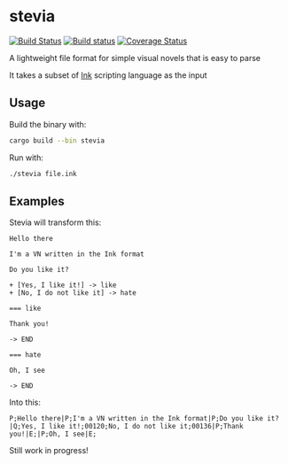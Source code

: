 # stevia

[![Build Status](https://travis-ci.org/Pomettini/stevia.svg?branch=master)](https://travis-ci.org/Pomettini/stevia)
[![Build status](https://ci.appveyor.com/api/projects/status/19lf9hwujgk7mlc0?svg=true)](https://ci.appveyor.com/project/Pomettini/stevia)
[![Coverage Status](https://coveralls.io/repos/github/Pomettini/stevia/badge.svg?branch=master)](https://coveralls.io/github/Pomettini/stevia?branch=master)

A lightweight file format for simple visual novels that is easy to parse

It takes a subset of [Ink](https://github.com/inkle/ink) scripting language as the input

## Usage

Build the binary with:

```bash
cargo build --bin stevia
```

Run with:

```bash
./stevia file.ink
```

## Examples

Stevia will transform this:

```text
Hello there

I'm a VN written in the Ink format

Do you like it?

+ [Yes, I like it!] -> like
+ [No, I do not like it] -> hate

=== like

Thank you!

-> END

=== hate

Oh, I see

-> END
```

Into this:

```
P;Hello there|P;I'm a VN written in the Ink format|P;Do you like it?|Q;Yes, I like it!;00120;No, I do not like it;00136|P;Thank you!|E;|P;Oh, I see|E;
```

Still work in progress!